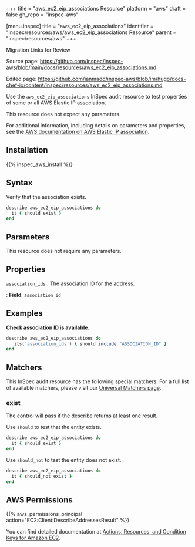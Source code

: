 +++
title = "aws_ec2_eip_associations Resource"
platform = "aws"
draft = false
gh_repo = "inspec-aws"

[menu.inspec]
title = "aws_ec2_eip_associations"
identifier = "inspec/resources/aws/aws_ec2_eip_associations Resource"
parent = "inspec/resources/aws"
+++

<div class="admonition-note">
<p class="admonition-note-title">Migration Links for Review</p>
<div class="admonition-note-text">
<p>Source page: <a href="https://github.com/inspec/inspec-aws/blob/main/docs/resources/aws_ec2_eip_associations.md">https://github.com/inspec/inspec-aws/blob/main/docs/resources/aws_ec2_eip_associations.md</a></p>
<p>Edited page: <a href="https://github.com/ianmadd/inspec-aws/blob/im/hugo/docs-chef-io/content/inspec/resources/aws_ec2_eip_associations.md">https://github.com/ianmadd/inspec-aws/blob/im/hugo/docs-chef-io/content/inspec/resources/aws_ec2_eip_associations.md</a></p>
</div>
</div>


Use the `aws_ec2_eip_associations` InSpec audit resource to test properties of some or all AWS Elastic IP association.

This resource does not expect any parameters.

For additional information, including details on parameters and properties, see the [AWS documentation on AWS Elastic IP association](https://docs.aws.amazon.com/AWSCloudFormation/latest/UserGuide/aws-properties-ec2-eip-association.html).

## Installation

{{% inspec_aws_install %}}

## Syntax

Verify that the association exists.

```ruby
describe aws_ec2_eip_associations do
  it { should exist }
end
```

## Parameters

This resource does not require any parameters.

## Properties

`association_ids`
: The association ID for the address.

: **Field**: `association_id`

## Examples

**Check association ID is available.**

```ruby
describe aws_ec2_eip_associations do
   its('association_ids') { should include "ASSOCIATION_ID" }
end
```

## Matchers

This InSpec audit resource has the following special matchers. For a full list of available matchers, please visit our [Universal Matchers page](https://www.inspec.io/docs/reference/matchers/).

### exist

The control will pass if the describe returns at least one result.

Use `should` to test that the entity exists.

```ruby
describe aws_ec2_eip_associations do
  it { should exist }
end
```

Use `should_not` to test the entity does not exist.

```ruby
describe aws_ec2_eip_associations do
  it { should_not exist }
end
```

## AWS Permissions

{{% aws_permissions_principal action="EC2:Client:DescribeAddressesResult" %}}

You can find detailed documentation at [Actions, Resources, and Condition Keys for Amazon EC2](https://docs.aws.amazon.com/IAM/latest/UserGuide/list_amazonec2.html).
